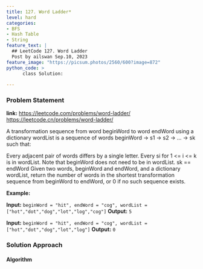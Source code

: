 ```yaml
---
title: 127. Word Ladder*
level: hard
categories:
- BFS
- Hash Table
- String
feature_text: |
  ## LeetCode 127. Word Ladder
  Post by ailswan Sep.10, 2023
feature_image: "https://picsum.photos/2560/600?image=872"
python_code: >
      class Solution:
   
---
```


### Problem Statement
**link:**
https://leetcode.com/problems/word-ladder/
https://leetcode.cn/problems/word-ladder/

A transformation sequence from word beginWord to word endWord using a dictionary wordList is a sequence of words beginWord -> s1 -> s2 -> ... -> sk such that:

Every adjacent pair of words differs by a single letter.
Every si for 1 <= i <= k is in wordList. Note that beginWord does not need to be in wordList.
sk == endWord
Given two words, beginWord and endWord, and a dictionary wordList, return the number of words in the shortest transformation sequence from beginWord to endWord, or 0 if no such sequence exists.

 
**Example:**

**Input:** `beginWord = "hit", endWord = "cog", wordList = ["hot","dot","dog","lot","log","cog"]`
**Output:** `5`
 
**Input:** `beginWord = "hit", endWord = "cog", wordList = ["hot","dot","dog","lot","log"]`
**Output:** `0`
 

### Solution Approach

 
#### Algorithm
 
